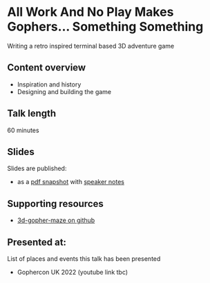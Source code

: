 # All Work And No Play Makes Gophers... Something Something

Writing a retro inspired terminal based 3D adventure game

## Content overview

- Inspiration and history
- Designing and building the game

## Talk length

60 minutes

## Slides

Slides are published:

- as a [pdf snapshot](all-work-and-no-play.pdf) with [speaker notes](all-work-and-no-play.md)

## Supporting resources

- [3d-gopher-maze on github](https://github.com/necrophonic/3d-gopher-maze)

## Presented at:

List of places and events this talk has been presented

- Gophercon UK 2022 (youtube link tbc)

